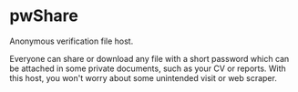 # pwShare
Anonymous verification file host.

Everyone can share or download any file with a short password which can be attached in some private documents, such as your CV or reports. With this host, you won't worry about some unintended visit or web scraper.
